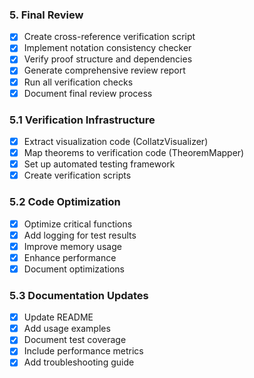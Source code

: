 ### 5. Final Review
- [x] Create cross-reference verification script
- [x] Implement notation consistency checker
- [x] Verify proof structure and dependencies
- [x] Generate comprehensive review report
- [x] Run all verification checks
- [x] Document final review process

### 5.1 Verification Infrastructure
- [x] Extract visualization code (CollatzVisualizer)
- [x] Map theorems to verification code (TheoremMapper)
- [x] Set up automated testing framework
- [x] Create verification scripts

### 5.2 Code Optimization
- [x] Optimize critical functions
- [x] Add logging for test results
- [x] Improve memory usage
- [x] Enhance performance
- [x] Document optimizations

### 5.3 Documentation Updates
- [x] Update README
- [x] Add usage examples
- [x] Document test coverage
- [x] Include performance metrics
- [x] Add troubleshooting guide 